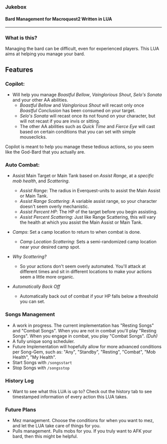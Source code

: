 ### Jukebox
#### Bard Management for Macroquest2 Written in LUA
---
### What is this?
Managing the bard can be difficult, even for experienced players. This LUA aims at helping you manage your bard.

## Features
### Copilot: 
* Will help you manage *Boastful Bellow*, *Vainglorious Shout*, *Selo's Sonata* and your other AA abilities.
  * *Boastful Bellow* and *Vainglorious Shout* will recast only once *Boastful Conclusion* has been consumed on your target.
  * *Selo's Sonata* will recast once its not found on your character, but will not recast if you are invis or sitting.
  * The other AA abilities such as *Quick Time* and *Fierce Eye* will cast based on certain conditions that you can set with simple mouseclicks.
 
Copilot is meant to help you manage these tedious actions, so you seem like the God-Bard that you actually are.

### Auto Combat:
* Assist Main Target or Main Tank based on *Assist Range*, at a *specific mob health*, and *Scattering*.
  * *Assist Range*: The radius in Everquest-units to assist the Main Assist or Main Tank.
  * *Assist Range Scattering*: A variable assist range, so your character doesn't seem overly mechanistic.
  * *Assist Percent HP*: The HP of the target before you begin assisting.
  * *Assist Percent Scattering*: Just like Range Scattering, this will vary the health at which you assist the Main Assist or Main Tank.
 

* *Camps*: Set a camp location to return to when combat is done.
  * *Camp Location Scattering*: Sets a semi-randomized camp location near your desired camp spot.

 
* *Why Scattering?*
  * So your actions don't seem overly automated. You'll attack at different times and sit in different locations to make your actions seem a little more organic.
 

* *Automatically Back Off*
  * Automatically back out of combat if your HP falls below a threshold you can set.

 
### Songs Management
* A work in progress. The current implementation has "Resting Songs" and "Combat Songs". When you are not in combat you'll play "Resting Songs". When you engage in combat, you play "Combat Songs". *(Duh)*
* A fully unique song scheduler.
* Future Implementation will hopefully allow for more advanced conditions per Song-Gem, such as: "Any", "Standby", "Resting", "Combat", "Mob Health", "My Health".
* Start Songs with `/songsstart`
* Stop Songs with `/songsstop`

### History Log
* Want to see what this LUA is up to? Check out the history tab to see timestamped information of every action this LUA takes.

### Future Plans
* Mez management. Choose the conditions for when you want to mez, and let the LUA take care of things for you.
* Pulls management. Pulls mobs for you. If you truly want to AFK your bard, then this might be helpful.
